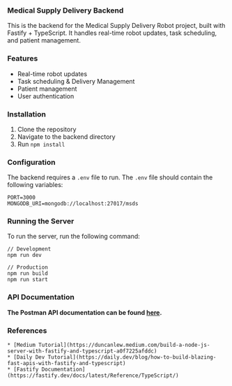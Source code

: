 ### Medical Supply Delivery Backend
This is the backend for the Medical Supply Delivery Robot project, built with Fastify + TypeScript. It handles real-time robot updates, task scheduling, and patient management.

### Features
- Real-time robot updates
- Task scheduling & Delivery Management
- Patient management
- User authentication

### Installation
1. Clone the repository
2. Navigate to the backend directory
3. Run `npm install`


### Configuration
The backend requires a `.env` file to run. The `.env` file should contain the following variables:
```
PORT=3000
MONGODB_URI=mongodb://localhost:27017/msds
```

### Running the Server
To run the server, run the following command:
```
// Development
npm run dev

// Production
npm run build
npm run start
```

### API Documentation
**The Postman API documentation can be found [here](/backend/MSDS.postman_collection.json).**

### References
    * [Medium Tutorial](https://duncanlew.medium.com/build-a-node-js-server-with-fastify-and-typescript-a0f7225afddc)
    * [Daily Dev Tutorial](https://daily.dev/blog/how-to-build-blazing-fast-apis-with-fastify-and-typescript)
    * [Fastify Documentation](https://fastify.dev/docs/latest/Reference/TypeScript/)